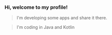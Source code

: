 ### **Hi, welcome to my profile!**

> I'm developing some apps and share it there.

> I'm coding in Java and Kotlin

